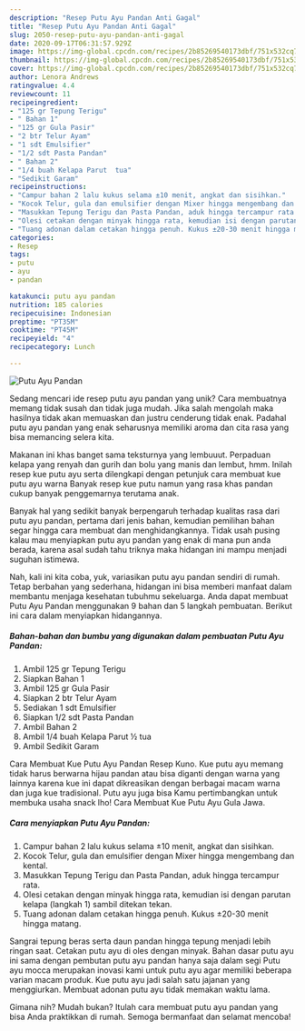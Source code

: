 ```yaml
---
description: "Resep Putu Ayu Pandan Anti Gagal"
title: "Resep Putu Ayu Pandan Anti Gagal"
slug: 2050-resep-putu-ayu-pandan-anti-gagal
date: 2020-09-17T06:31:57.929Z
image: https://img-global.cpcdn.com/recipes/2b85269540173dbf/751x532cq70/putu-ayu-pandan-foto-resep-utama.jpg
thumbnail: https://img-global.cpcdn.com/recipes/2b85269540173dbf/751x532cq70/putu-ayu-pandan-foto-resep-utama.jpg
cover: https://img-global.cpcdn.com/recipes/2b85269540173dbf/751x532cq70/putu-ayu-pandan-foto-resep-utama.jpg
author: Lenora Andrews
ratingvalue: 4.4
reviewcount: 11
recipeingredient:
- "125 gr Tepung Terigu"
- " Bahan 1"
- "125 gr Gula Pasir"
- "2 btr Telur Ayam"
- "1 sdt Emulsifier"
- "1/2 sdt Pasta Pandan"
- " Bahan 2"
- "1/4 buah Kelapa Parut  tua"
- "Sedikit Garam"
recipeinstructions:
- "Campur bahan 2 lalu kukus selama ±10 menit, angkat dan sisihkan."
- "Kocok Telur, gula dan emulsifier dengan Mixer hingga mengembang dan kental."
- "Masukkan Tepung Terigu dan Pasta Pandan, aduk hingga tercampur rata."
- "Olesi cetakan dengan minyak hingga rata, kemudian isi dengan parutan kelapa (langkah 1) sambil ditekan tekan."
- "Tuang adonan dalam cetakan hingga penuh. Kukus ±20-30 menit hingga matang."
categories:
- Resep
tags:
- putu
- ayu
- pandan

katakunci: putu ayu pandan 
nutrition: 185 calories
recipecuisine: Indonesian
preptime: "PT35M"
cooktime: "PT45M"
recipeyield: "4"
recipecategory: Lunch

---
```



![Putu Ayu Pandan](https://img-global.cpcdn.com/recipes/2b85269540173dbf/751x532cq70/putu-ayu-pandan-foto-resep-utama.jpg)

Sedang mencari ide resep putu ayu pandan yang unik? Cara membuatnya memang tidak susah dan tidak juga mudah. Jika salah mengolah maka hasilnya tidak akan memuaskan dan justru cenderung tidak enak. Padahal putu ayu pandan yang enak seharusnya memiliki aroma dan cita rasa yang bisa memancing selera kita.

Makanan ini khas banget sama teksturnya yang lembuuut. Perpaduan kelapa yang renyah dan gurih dan bolu yang manis dan lembut, hmm. Inilah resep kue putu ayu serta dilengkapi dengan petunjuk cara membuat kue putu ayu warna Banyak resep kue putu namun yang rasa khas pandan cukup banyak penggemarnya terutama anak.

Banyak hal yang sedikit banyak berpengaruh terhadap kualitas rasa dari putu ayu pandan, pertama dari jenis bahan, kemudian pemilihan bahan segar hingga cara membuat dan menghidangkannya. Tidak usah pusing kalau mau menyiapkan putu ayu pandan yang enak di mana pun anda berada, karena asal sudah tahu triknya maka hidangan ini mampu menjadi suguhan istimewa.


Nah, kali ini kita coba, yuk, variasikan putu ayu pandan sendiri di rumah. Tetap berbahan yang sederhana, hidangan ini bisa memberi manfaat dalam membantu menjaga kesehatan tubuhmu sekeluarga. Anda dapat membuat Putu Ayu Pandan menggunakan 9 bahan dan 5 langkah pembuatan. Berikut ini cara dalam menyiapkan hidangannya.

<!--inarticleads1-->

##### Bahan-bahan dan bumbu yang digunakan dalam pembuatan Putu Ayu Pandan:

1. Ambil 125 gr Tepung Terigu
1. Siapkan  Bahan 1
1. Ambil 125 gr Gula Pasir
1. Siapkan 2 btr Telur Ayam
1. Sediakan 1 sdt Emulsifier
1. Siapkan 1/2 sdt Pasta Pandan
1. Ambil  Bahan 2
1. Ambil 1/4 buah Kelapa Parut ½ tua
1. Ambil Sedikit Garam


Cara Membuat Kue Putu Ayu Pandan Resep Kuno. Kue putu ayu memang tidak harus berwarna hijau pandan atau bisa diganti dengan warna yang lainnya karena kue ini dapat dikreasikan dengan berbagai macam warna dan juga kue tradisional. Putu ayu juga bisa Kamu pertimbangkan untuk membuka usaha snack lho! Cara Membuat Kue Putu Ayu Gula Jawa. 

<!--inarticleads2-->

##### Cara menyiapkan Putu Ayu Pandan:

1. Campur bahan 2 lalu kukus selama ±10 menit, angkat dan sisihkan.
1. Kocok Telur, gula dan emulsifier dengan Mixer hingga mengembang dan kental.
1. Masukkan Tepung Terigu dan Pasta Pandan, aduk hingga tercampur rata.
1. Olesi cetakan dengan minyak hingga rata, kemudian isi dengan parutan kelapa (langkah 1) sambil ditekan tekan.
1. Tuang adonan dalam cetakan hingga penuh. Kukus ±20-30 menit hingga matang.


Sangrai tepung beras serta daun pandan hingga tepung menjadi lebih ringan saat. Cetakan putu ayu di oles dengan minyak. Bahan dasar putu ayu ini sama dengan pembutan putu ayu pandan hanya saja dalam segi Putu ayu mocca merupakan inovasi kami untuk putu ayu agar memiliki beberapa varian macam produk. Kue putu ayu jadi salah satu jajanan yang menggiurkan. Membuat adonan putu ayu tidak memakan waktu lama. 

Gimana nih? Mudah bukan? Itulah cara membuat putu ayu pandan yang bisa Anda praktikkan di rumah. Semoga bermanfaat dan selamat mencoba!
